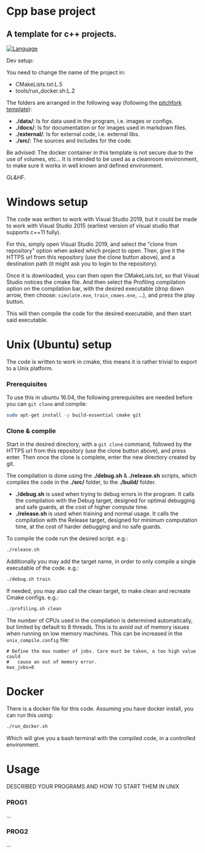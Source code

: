 # Cpp base project
## A template for c++ projects.

[![Language](https://img.shields.io/badge/language-C++-blue.svg)](https://isocpp.org/)

Dev setup:

You need to change the name of the project in:
* CMakeLists.txt:L.5
* tools/run_docker.sh:L.2

The folders are arranged in the following way (following the [pitchfork template](https://api.csswg.org/bikeshed/?force=1&url=https://raw.githubusercontent.com/vector-of-bool/pitchfork/develop/data/spec.bs)):
* **./data/**: Is for data used in the program, i.e. images or configs.
* **./docs/**: Is for documentation or for images used in markdown files.
* **./external/**: Is for external code, i.e. external libs.
* **./src/**: The sources and includes for the code.

Be advised:
The docker container in this template is not secure due to the use of volumes, etc... 
It is intended to be used as a cleanroom environment, to make sure it works in well known and defined environment.

GL&HF.

# Windows setup
The code was written to work with Visual Studio 2019, but it could be made to work with Visual Studio 2015 (earliest version of visual studio that supports c++11 fully).

For this, simply open Visual Studio 2019, and select the "clone from repository" option when asked which project to open.
Then, give it the HTTPS url from this repository (use the clone button above), and a destination path (it might ask you to login to the repository).

Once it is downloaded, you can then open the CMakeLists.txt, so that Visual Studio notices the cmake file. And then select the Profiling compilation option on the compilation bar, with the desired executable (drop down arrow, then choose: `simulate.exe`, `train_cmaes.exe`, ...), and press the play button.

This will then compile the code for the desired executable, and then start said executable.

# Unix (Ubuntu) setup
The code is written to work in cmake, this means it is rather trivial to export to a Unix platform.

### Prerequisites
To use this in ubuntu 16.04, the following prerequisites are needed before you can ```git clone``` and compile:
```bash
sudo apt-get install -y build-essential cmake git
```

### Clone & compile
Start in the desired directory, with a ```git clone``` command, followed by the HTTPS url from this repository (use the clone button above), and press enter. Then once the clone is complete, enter the new directory created by git.

The compilation is done using the **./debug.sh** & **./release.sh** scripts, which compiles the code in the **./src/** folder, to the **./build/** folder.

* **./debug.sh** is used when trying to debug errors in the program. It calls the compilation with the Debug target, designed for optimal debugging and safe guards, at the cost of higher compute time.
* **./release.sh** is used when training and normal usage. It calls the compilation with the Release target, designed for minimum computation time, at the cost of harder debugging and no safe guards.

To compile the code run the desired script. e.g.:
```bash
./release.sh
```

Additionally you may add the target name, in order to only compile a single executable of the code. e.g.:
```bash
./debug.sh train
```

If needed, you may also call the clean target, to make clean and recreate Cmake configs. e.g.:
```bash
./profiling.sh clean
```

The number of CPUs used in the compilation is determined automatically, but limited by default to 8 threads. This is to avoid out of memory issues when running on low memory machines. This can be increased in the `unix_compile.config` file:
```
# Define the max number of jobs. Care must be taken, a too high value could
#   cause an out of memory error.
max_jobs=8
```

# Docker
There is a docker file for this code. Assuming you have docker install, you can run this using:
```bash
./run_docker.sh
```
Which will give you a bash terminal with the compiled code, in a controlled environment.


# Usage
DESCRIBED YOUR PROGRAMS AND HOW TO START THEM IN UNIX
### PROG1
...

### PROG2
...
